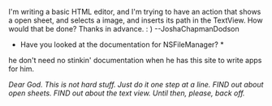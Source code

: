 I'm writing a basic HTML editor, and I'm trying to have an action that shows a open sheet, and selects a image, and inserts its path in the TextView. How would that be done? Thanks in advance. : )
--JoshaChapmanDodson

*  Have you looked at the documentation for NSFileManager?  *

he don't need no stinkin' documentation when he has this site to write apps for him.

*Dear God. This is *not* hard stuff. Just do it one step at a line. FIND out about open sheets. FIND out about the text view. Until then, please, back off.*
